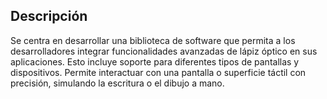 ## Descripción

Se centra en desarrollar una biblioteca de software que permita a los desarrolladores integrar funcionalidades avanzadas de lápiz óptico en sus aplicaciones. Esto incluye soporte para diferentes tipos de pantallas y dispositivos. Permite interactuar con una pantalla o superficie táctil con precisión, simulando la escritura o el dibujo a mano.
